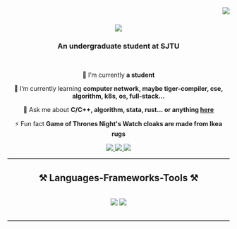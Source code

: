 <!-- - 👋 Hi, I’m @EdogawaAi
- 👀 I’m interested in ...
- 🌱 I’m currently learning ...
- 💞️ I’m looking to collaborate on ...
- 📫 How to reach me ...
- 😄 Pronouns: ...
- ⚡ Fun fact: ...

<!---
EdogawaAi/EdogawaAi is a ✨ special ✨ repository because its `README.md` (this file) appears on your GitHub profile.
You can click the Preview link to take a look at your changes.
---> 
<img align="right" src="https://visitor-badge.laobi.icu/badge?page_id=EdogawaAi.EdogawaAi" />

<h1 align="center">
    <img src="https://readme-typing-svg.herokuapp.com/?font=Righteous&size=35&center=true&vCenter=true&width=500&height=70&duration=4000&lines=Hi+There!+👋;+I'm+Hoshino+Cola!;" />
</h1>

<h3 align="center">An undergraduate student at SJTU</h3>

<br/>

<div align="center">
 
 🔭 I’m currently **a student**
 
 🌱 I’m currently learning **computer network, maybe tiger-compiler, cse, algorithm, k8s, os, full-stack...**

💬 Ask me about **C/C++, algorithm, stata, rust... or anything [here](https://github.com/EdogawaAi/EdogawaAi/issues)**

⚡ Fun fact **Game of Thrones Night's Watch cloaks are made from Ikea rugs**

 </div>


<div align="center"> 
  <a href="mailto:Hoshino.Cola@gmail.com">
    <img src="https://img.shields.io/badge/Gmail-333333?style=for-the-badge&logo=gmail&logoColor=red" />
  </a>
  <a href="https://space.bilibili.com/525053415" target="_blank">
    <img src="https://img.shields.io/badge/Bilibili-00A1D6?style=for-the-badge&logo=bilibili&logoColor=white" target="_blank" />
  </a>
  <a href="https://www.youtube.com/@Hoshino_Cola" target="_blank">
     <img src="https://img.shields.io/badge/YouTube-FF0000?style=for-the-badge&logo=youtube&logoColor=white" target="_blank" /> <!-- sqlite, safari, google-chrome are other good icon options -->
  </a>
</div>

<hr style="height:2px;border:none;color:#333;background-color:#333;" />

<h2 align="center">⚒️ Languages-Frameworks-Tools ⚒️</h2>
<br/>
<div align="center">
    <img src="https://skillicons.dev/icons?i=c,cpp,cmake,rust,python,gitlab,golang,docker,kubernetes" />
    <img src="https://skillicons.dev/icons?i=markdown,latex,vscode,clion,obsidian,anaconda,github,apple" /><br>
</div>


<br/>
<hr style="height:2px;border:none;color:#333;background-color:#333;" />

